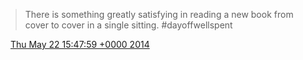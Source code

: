 > There is something greatly satisfying in reading a new book from cover to cover in a single sitting\. \#dayoffwellspent

<img src="../../media/tweet.ico" width="12" /> [Thu May 22 15:47:59 +0000 2014](https://twitter.com/DromerDenker/status/469504957407039488)